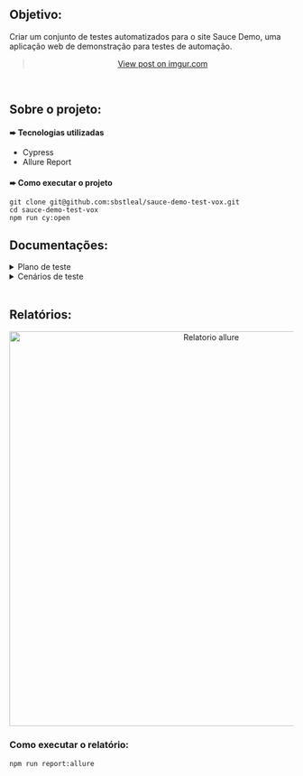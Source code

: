 ﻿## Objetivo:

Criar um conjunto de testes automatizados para o site Sauce Demo, uma aplicação web de demonstração para testes de automação.

<div align="center">
<blockquote class="imgur-embed-pub" lang="en" data-id="waPfLSy"><a href="https://imgur.com/waPfLSy">View post on imgur.com</a></blockquote><script async src="//s.imgur.com/min/embed.js" charset="utf-8"></script>
</div>
<br>

## Sobre o projeto:

#### ➨ Tecnologias utilizadas
- Cypress
- Allure Report

#### ➨ Como executar o projeto

```
git clone git@github.com:sbstleal/sauce-demo-test-vox.git
cd sauce-demo-test-vox
npm run cy:open
```

## Documentações:

<details>
<summary>Plano de teste</summary>
   
#### Introdução:

Este documento descreve o plano de teste para o site Sauce demo

#### Estratégia de Teste:

1. Escopo de teste:
   - Testes manuais
   - Testes automatizados
2. Ferramentas de teste:
   - Testes manuais:
     - Chrome
   - Testes automatizados:
     - Linguagem de programação: Javascript
     - Manutenção de dependências:  NPM
     - Frameworks: Cypress, Allure Reports

#### Cenários de teste:

- Login
- Menu
- Filtrar
- Adicionar item ao carrinho
- Checkout

#### Métricas de qualidade:

- A maioria das funcionalidades do site deve estar funcionando;
- Tempo médio de correção dos bugs de até 2 dias;

#### Classificação dos bugs:

- Crítico: Bugs que causam a falha completa do sistema ou de uma funcionalidade essencial, impossibilitando o uso do software.
- Grave: Bugs que afetam significativamente a funcionalidade principal do sistema, mas existe uma solução alternativa.
- Moderado: Bugs que causam problemas moderados ou afetam funcionalidades secundárias.
- Leve: Bugs que têm pouco ou nenhum impacto na funcionalidade, geralmente de natureza cosmética.

#### Recursos necessários:

- Site Sauce demo: https://www.saucedemo.com/
</details>

<details>
<summary>Cenários de teste</summary>

#### Login

- [x] CT01 - Validar se ao inserir dados validos o login será bem-sucedido.

```
Dado que o usuário tenha cadastro
E insira os dados válidos
Quando clicar em 'login'
Então deve redirecionar para a página de produtos.
```

- [x] CT02 - Validar se ao inserir dados inválidos no login aparecerá uma mensagem de falha.

```
Dado que o usuário tenha cadastro
E insira nome ou senha inválidos
Quando clicar 'login'
Então deve aparecer a mensagem
"Epic sadface: Username and password do not match any user in this service".
```

- [x] CT03 - Validar se ao clicar em login com os campos vazios terá um erro.

```
Dado que o usuário esteja tentando realizar o login
E não insira dados no <campo>
Quando clicar em 'login'
Então deve aparecer a mensagem 'Epic sadface: <campo> is required'.

Exemplo:
| campo    |
| username |
| password |

```

<br>

Menu

- [x] CT01 - Validar se ao clicar em All Items irá para a tela de produtos.

```
Dado que o usuário esteja logado
E clique no menu
Quando clicar em "All Items"
Então deve ser redirecionado para a página de produtos.
```

- [x] CT02 - Validar se ao clicar em About irá para a tela sauce labs.

```
Dado que o usuário esteja logado
E clique no menu
Quando clicar em "about"
Então deve ser redirecionado para a página "Sauce Labs".
```

- [x] CT03 - Validar se ao clicar em Logout irá para a tela de login.

```
Dado que o usuário esteja logado
E clique no menu
Quando clicar em "Logout"
Então deve ser redirecionado para a página de Login.
```

- [x] CT04 - Validar se ao clicar em reset app state o carrinho esvaziará.

```
Dado que o usuário esteja logado
E tenha itens em seu carrinho
E clique no menu
Quando clicar em "Reset app state"
Então devem ser removidos todos os itens que estavam no carrinho.
```

<br>

Filtrar

- [x] CT01 - Validar se ao filtrar por Filtro de A a Z terá o resultado ordenado.

```
Dado que o usuário esteja na página de produtos
E acionar o filtro na tela de listagem
Quando clicar no filtro de "A a Z"
Então devem aparecer todos os produtos desse filtro.
```

- [x] CT02 - Validar se ao filtrar o Filtro de Z a A terá o resultado ordenado.

```
Dado que o usuário esteja na página de produtos
E acionar o filtro na tela de listagem
Quando clicar no filtro de "Z a A"
Então devem aparecer todos os produtos desse filtro.
```

- [x] CT03 - Validar se ao filtrar por Menor para Maior terá o resultado ordenado.

```
Dado que o usuário esteja na página de produtos
E acionar o filtro na tela de listagem
Quando clicar no filtro de "Menor para Maior"
Então devem aparecer todos os produtos desse filtro.
```

- [x] CT04 - Validar se ao filtrar por Maior para Menor terá o resultado ordenado.

```
Dado que o usuário esteja na página de produtos
E acionar o filtro na tela de listagem
Quando clicar no filtro de "Maior para menor"
Então devem aparecer todos os produtos desse filtro.
```

<br>

Adicionar item ao carrinho

- [x] CT01 - Validar se ao clicar em add to card o produto consta no carrinho.

```
Dado que o usuário esteja na página de produtos
Quando clicar em "add to card"
Então deve aparecer o número '1' no icone do carrinho.
```

- [x] CT02 - Validar se ao clicar em remove o produto sairá do carrinho.

```
Dado que o usuário esteja na página de produtos
E queira remover um item do carrinho
Quando clicar em "remove"
Então deve diminuir um número no ícone de carrinho.
```

- [x] CT03 - Validar se ao clicar em remove o produto sairá da listagem.

```
Dado que o usuário esteja na página "Your cart"
E queira remover um item
Quando clicar em "remove"
Então deve ser removido o item.
```

<br>

Checkout

- [x] CT01 - Validar continuidade do checkout ao preencher os dados corretos.

```
Dado que o usuário queira comprar um produto
E clique em Add to Card
E clique no carrinho
E clique em "checkout"
E preencha todos os campos com dados válidos
Quando clicar em "continue"
Então deve prosseguir para a página de Checkout: Overview.
```

- [x] CT02 - Validar se ao não inserir dados obrigatórios no checkout aparecerá a mensagem de erro.

```
Dado que o usuário queira comprar um produto
E não preencha o <campo>
Quando clicar em "continue"
Então não deve aparecer a mensagem 'Error: <campo> is required"

Exemplo:
|First name  |
|Last name   |
|Postal Code |

```

- [x] CT03 - Validar sucesso ao finalizar o checkout.

```
Dado que o usuário queira comprar um produto
E clique em Add to Card
E clique no carrinho
E clique em "checkout"
E preencha todos os campos com dados válidos
E clique em "continue"
Quando clicar em "finish"
Então deve prosseguir para a página de Checkout: Completo
E aparecer a mensagem "Thank you for your order!".

```

</details>
<br> 

## Relatórios:
<div align="center">
<img width="700px" alt="Relatorio allure" src="https://i.imgur.com/zzsd1q" />
</div>

### Como executar o relatório:

```
npm run report:allure
```
